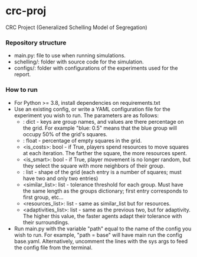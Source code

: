 # crc-proj
CRC Project (Generalized Schelling Model of Segregation)

### Repository structure
  - main.py: file to use when running simulations.
  - schelling/: folder with source code for the simulation.
  - configs/: folder with configurations of the experiments used for the report.
 
 ### How to run
  - For Python >= 3.8, install dependencies on requirements.txt
  - Use an existing config, or write a YAML configuration file for the experiment you wish to run. The parameters are as follows:
    - <groups>: dict - keys are group names, and values are there percentage on the grid. For example "blue: 0.5" means that the blue group will occupy 50% of the grid's squares.
    - <empty>: float - percentage of empty squares in the grid.
    - <is_costs>: bool - if True, players spend resources to move squares at each iteration. The farther the square, the more resources spent.
    - <is_smart>: bool - if True, player movement is no longer random, but they select the square with more neighbors of their group.
    - <shape>: list - shape of the grid (each entry is a number of squares; must have two and only two entries)
    - <similar_list>: list - tolerance threshold for each group. Must have the same length as the groups dictionary; first entry corresponds to first group, etc...
    - <resources_list>: list - same as similar_list but for resources.
    - <adaptivities_list>: list - same as the previous two, but for adaptivity. The higher this value, the faster agents adapt their tolerance with their surroundings.
  - Run main.py with the variable "path" equal to the name of the config you wish to run. For example, "path = base" will have main run the config base.yaml. Alternatively, uncomment the lines with the sys args to feed the config file from the terminal.

